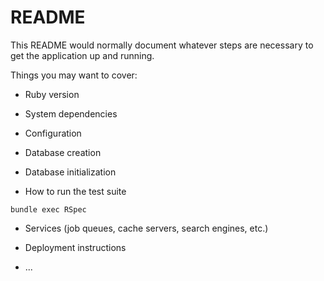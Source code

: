 # README

This README would normally document whatever steps are necessary to get the
application up and running.

Things you may want to cover:

* Ruby version

* System dependencies

* Configuration

* Database creation

* Database initialization

* How to run the test suite
```
bundle exec RSpec
```

* Services (job queues, cache servers, search engines, etc.)

* Deployment instructions

* ...
